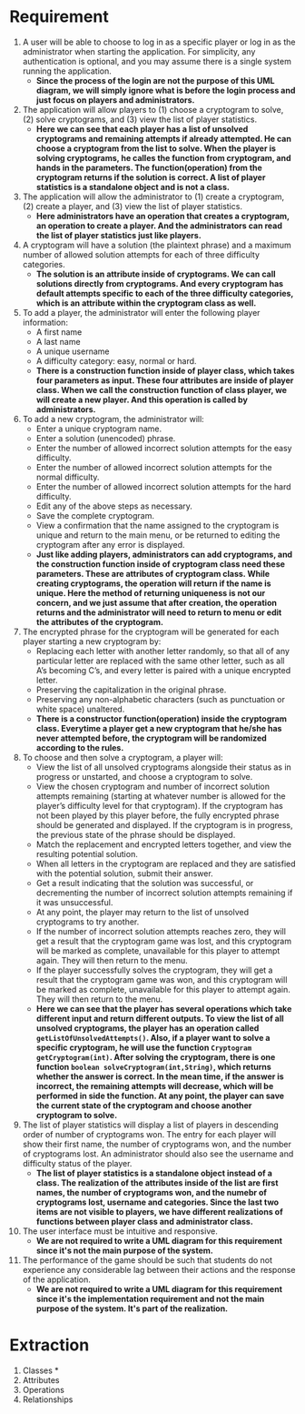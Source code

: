 # Requirement

1. A user will be able to choose to log in as a specific player or log in as the administrator when starting the application. For simplicity, any authentication is optional, and you may assume there is a single system running the application.
	* **Since the process of the login are not the purpose of this UML diagram, we will simply ignore what is before the login process and just focus on players and administrators.**
2. The application will allow players to (1) choose a cryptogram to solve, (2) solve cryptograms, and (3) view the list of player statistics.
	* **Here we can see that each player has a list of unsolved cryptograms and remaining attempts if already attempted. He can choose a cryptogram from the list to solve. When the player is solving cryptograms, he calles the function from cryptogram, and hands in the parameters. The function(operation) from the cryptogram returns if the solution is correct. A list of player statistics is a standalone object and is not a class.**
3. The application will allow the administrator to (1) create a cryptogram, (2) create a player, and (3) view the list of player statistics.
	* **Here administrators have an operation that creates a cryptogram, an operation to create a player. And the administrators can read the list of player statistics just like players.**
4. A cryptogram will have a solution (the plaintext phrase) and a maximum number of allowed solution attempts for each of three difficulty categories.  
	* **The solution is an attribute inside of cryptograms. We can call solutions directly from cryptograms. And every cryptogram has default attempts specific to each of the three difficulty categories, which is an attribute within the cryptogram class as well.**
5. To add a player, the administrator will enter the following player information:
	* A first name
	* A last name
	* A unique username
	* A difficulty category: easy, normal or hard.
	* **There is a construction function inside of player class, which takes four parameters as input. These four attributes are inside of player class. When we call the construction function of class player, we will create a new player. And this operation is called by administrators.**
6. To add a new cryptogram, the administrator will:
	* Enter a unique cryptogram name.
	* Enter a solution (unencoded) phrase.
	* Enter the number of allowed incorrect solution attempts for the easy difficulty.
	* Enter the number of allowed incorrect solution attempts for the normal difficulty.
	* Enter the number of allowed incorrect solution attempts for the hard difficulty.
	* Edit any of the above steps as necessary.
	* Save the complete cryptogram.
	* View a confirmation that the name assigned to the cryptogram is unique and return to the main menu, or be returned to editing the cryptogram after any error is displayed.
	* **Just like adding players, administrators can add cryptograms, and the construction function inside of cryptogram class need these parameters. These are attributes of cryptogram class. While creating cryptograms, the operation will return if the name is unique. Here the method of returning uniqueness is not our concern, and we just assume that after creation, the operation returns and the administrator will need to return to menu or edit the attributes of the cryptogram.**
7. The encrypted phrase for the cryptogram will be generated for each player starting a new cryptogram by:
	* Replacing each letter with another letter randomly, so that all of any particular letter are replaced with the same other letter, such as all A’s becoming C’s, and every letter is paired with a unique encrypted letter.
	* Preserving the capitalization in the original phrase.
	* Preserving any non-alphabetic characters (such as punctuation or white space) unaltered.
	* **There is a constructor function(operation) inside the cryptogram class. Everytime a player get a new cryptogram that he/she has never attempted before, the cryptogram will be randomized according to the rules.**
8. To choose and then solve a cryptogram, a player will:
	* View the list of all unsolved cryptograms alongside their status as in progress or unstarted, and choose a cryptogram to solve.
	* View the chosen cryptogram and number of incorrect solution attempts remaining (starting at whatever number is allowed for the player’s difficulty level for that cryptogram).  If the cryptogram has not been played by this player before, the fully encrypted phrase should be generated and displayed.  If the cryptogram is in progress, the previous state of the phrase should be displayed.
	* Match the replacement and encrypted letters together, and view the resulting potential solution.
	* When all letters in the cryptogram are replaced and they are satisfied with the potential solution, submit their answer.
	* Get a result indicating that the solution was successful, or decrementing the number of incorrect solution attempts remaining if it was unsuccessful.
	* At any point, the player may return to the list of unsolved cryptograms to try another.
	* If the number of incorrect solution attempts reaches zero, they will get a result that the cryptogram game was lost, and this cryptogram will be marked as complete, unavailable for this player to attempt again. They will then return to the menu.
	* If the player successfully solves the cryptogram, they will get a result that the cryptogram game was won, and this cryptogram will be marked as complete, unavailable for this player to attempt again.  They will then return to the menu.
	* **Here we can see that the player has several operations which take different input and return different outputs. To view the list of all unsolved cryptograms, the player has an operation called `getListOfUnsolvedAttempts()`. Also, if a player want to solve a specific cryptogram, he will use the function `Cryptogram getCryptogram(int)`. After solving the cryptogram, there is one function `boolean solveCryptogram(int,String)`, which returns whether the answer is correct. In the mean time, if the answer is incorrect, the remaining attempts will decrease, which will be performed in side the function. At any point, the player can save the current state of the cryptogram and choose another cryptogram to solve.**
9. The list of player statistics will display a list of players in descending order of number of cryptograms won.  The entry for each player will show their first name, the number of cryptograms won, and the number of cryptograms lost.  An administrator should also see the username and difficulty status of the player.
	* **The list of player statistics is a standalone object instead of a class. The realization of the attributes inside of the list are first names, the number of cryptograms won, and the numebr of cryptograms lost, username and categories. Since the last two items are not visible to players, we have different realizations of functions between player class and administrator class.**
10. The user interface must be intuitive and responsive.
	* **We are not required to write a UML diagram for this requirement since it's not the main purpose of the system.**
11. The performance of the game should be such that students do not experience any considerable lag between their actions and the response of the application.
	* **We are not required to write a UML diagram for this requirement since it's the implementation requirement and not the main purpose of the system. It's part of the realization.**

# Extraction

1. Classes
	* 
2. Attributes
3. Operations
4. Relationships